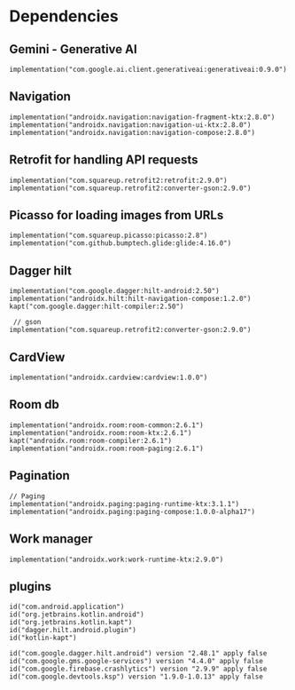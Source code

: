 # Dependencies

##   Gemini - Generative AI
    implementation("com.google.ai.client.generativeai:generativeai:0.9.0")

##    Navigation
    implementation("androidx.navigation:navigation-fragment-ktx:2.8.0")
    implementation("androidx.navigation:navigation-ui-ktx:2.8.0")
    implementation("androidx.navigation:navigation-compose:2.8.0")

##    Retrofit for handling API requests
    implementation("com.squareup.retrofit2:retrofit:2.9.0")
    implementation("com.squareup.retrofit2:converter-gson:2.9.0")

##   Picasso for loading images from URLs
    implementation("com.squareup.picasso:picasso:2.8")
    implementation("com.github.bumptech.glide:glide:4.16.0")

##   Dagger hilt
    implementation("com.google.dagger:hilt-android:2.50")
    implementation("androidx.hilt:hilt-navigation-compose:1.2.0")
    kapt("com.google.dagger:hilt-compiler:2.50")

     // gson
    implementation("com.squareup.retrofit2:converter-gson:2.9.0")

##   CardView
    implementation("androidx.cardview:cardview:1.0.0")

##   Room db
    implementation("androidx.room:room-common:2.6.1")
    implementation("androidx.room:room-ktx:2.6.1")
    kapt("androidx.room:room-compiler:2.6.1")
    implementation("androidx.room:room-paging:2.6.1")

## Pagination
    // Paging
    implementation("androidx.paging:paging-runtime-ktx:3.1.1")
    implementation("androidx.paging:paging-compose:1.0.0-alpha17")
    

##   Work manager
    implementation("androidx.work:work-runtime-ktx:2.9.0")


##  plugins
 
    id("com.android.application")
    id("org.jetbrains.kotlin.android")
    id("org.jetbrains.kotlin.kapt")
    id("dagger.hilt.android.plugin")
    id("kotlin-kapt")

    id("com.google.dagger.hilt.android") version "2.48.1" apply false
    id("com.google.gms.google-services") version "4.4.0" apply false
    id("com.google.firebase.crashlytics") version "2.9.9" apply false
    id("com.google.devtools.ksp") version "1.9.0-1.0.13" apply false
